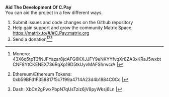 **Aid The Development Of C.Pay**
<br>
You can aid the project in a few different ways.
<br>
1. Submit issues and code changes on the Github repository 
2. Help gain support and grow the community
	Matrix Space: https://matrix.to/#/#C.Pay:matrix.org
3. Send a donation[^1][^2][^3]


[^1]:Monero: 43X6q5tpT3fNJFYazar8jdAFG6KXJJFY9eNKYYfvqXr8ZA3xKRaJ5wxbtCNF8YtCKENEX736RqXp19D5tkUyvMAFShrwcrA          |
[^2]:Ethereum/Ethereum Tokens: 0xb59BFd1F358817f5c7f99a4714A23d4b1884C0Cc          |
[^3]:Dash: XbCn2gPwxPbpN7qUsTziz6jV8pyWksj6Ln          |
